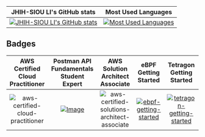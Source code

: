 JHIH-SIOU LI's GitHub stats | Most Used Languages
 :---:                             | :---:
[![JHIH-SIOU LI's GitHub stats](https://github-readme-stats.vercel.app/api?username=pedestrianlove&count_private=true&show_icons=true&include_all_commits=true&theme=github_dark&hide_title=true)](https://github.com/anuraghazra/github-readme-stats) | [![Most Used Languages](https://github-readme-stats.vercel.app/api/top-langs/?username=pedestrianlove&langs_count=10&layout=compact&theme=github_dark&hide_title=true)](https://github.com/anuraghazra/github-readme-stats)

## Badges
AWS Certified Cloud Practitioner  | Postman API Fundamentals Student Expert | AWS Solution Architect Associate | eBPF Getting Started | Tetragon Getting Started
:---: | :---: | :---: | :---: | :---: |
![aws-certified-cloud-practitioner](https://github.com/pedestrianlove/pedestrianlove/assets/37164678/ab5dc456-9b46-4526-95db-825435282818) | [![Image](https://github.com/pedestrianlove/pedestrianlove/assets/37164678/a984cd3c-7c80-4185-baa4-95792876eac1)](https://badgr.com/public/assertions/nT6mqaYcQnWq07RWTCSMyA?identity__email=jsli@linux.com) | ![aws-certified-solutions-architect-associate](https://github.com/pedestrianlove/pedestrianlove/assets/37164678/6ed26994-afbf-4f4c-825c-a9cfc3cf3fc8) | [![ebpf-getting-started](https://github.com/user-attachments/assets/dbd9491f-2453-4d29-8bbb-d02fcc06b0a8)](https://www.credly.com/badges/f706f9f3-03d8-4d2e-838c-023c99ad6fd7/public_url) | [![tetragon-getting-started](https://github.com/user-attachments/assets/379540cf-5799-4aff-8982-950657eb5f3f)](https://www.credly.com/badges/7c5dde4d-4db5-4733-ab9c-49e78733ca3a/public_url) |
